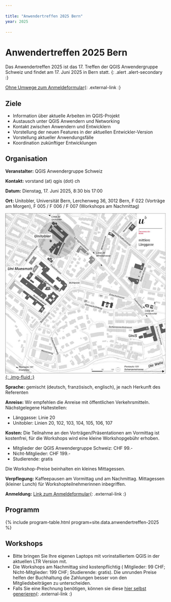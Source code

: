 ```yaml
---

title: "Anwendertreffen 2025 Bern"
year: 2025

---
```


# Anwendertreffen 2025 Bern

Das Anwendertreffen 2025 ist das 17. Treffen der QGIS Anwendergruppe Schweiz und
findet am 17. Juni 2025 in Bern statt.
{: .alert .alert-secondary :}

[Ohne Umwege zum Anmeldeformular](https://forms.gle/JH4Xy65yjRHuztPr6){: .external-link :}

## Ziele

* Information über aktuelle Arbeiten im QGIS-Projekt
* Austausch unter QGIS Anwendern und Networking
* Kontakt zwischen Anwendern und Entwicklern
* Vorstellung der neuen Features in der aktuellen Entwickler-Version
* Vorstellung aktueller Anwendungsfälle
* Koordination zukünftiger Entwicklungen

## Organisation

**Veranstalter:** QGIS Anwendergruppe Schweiz

**Kontakt:** vorstand (at) qgis (dot) ch

**Datum:** Dienstag, 17. Juni 2025, 8:30 bis 17:00

**Ort:** Unitobler, Universität Bern, Lerchenweg 36, 3012 Bern, F 022 (Vorträge am Morgen), F 005 / F 006 / F 007 (Workshops am Nachmittag)

[![Lageplan Unitobler](/assets/img/08_Tobler_Lage.jpg){: .img-fluid :}](https://www.unibe.ch/universitaet/campus__und__infrastruktur/lageplaene__und__hoerraeume/lageplaene/8__unitobler/index_ger.html)

**Sprache:** gemischt (deutsch, französisch, englisch), je nach Herkunft des Referenten

**Anreise:** Wir empfehlen die Anreise mit öffentlichen Verkehrsmitteln. Nächstgelegene Haltestellen:

* Länggasse: Linie 20
* Unitobler: Linien 20, 102, 103, 104, 105, 106, 107

**Kosten:**  Die Teilnahme an den Vorträgen/Präsentationen am Vormittag ist
kostenfrei, für die Workshops wird eine kleine Workshopgebühr erhoben.

* Mitglieder der QGIS Anwendergruppe Schweiz: CHF 99.-
* Nicht-Mitglieder: CHF 199.-
* Studierende: gratis

Die Workshop-Preise beinhalten ein kleines Mittagessen.

**Verpflegung:** Kaffeepausen am Vormittag und am Nachmittag. Mittagessen (kleiner
Lunch) für Workshopteilnehmerinnen inbegriffen.

**Anmeldung:** [Link zum Anmeldeformular](https://forms.gle/JH4Xy65yjRHuztPr6){: .external-link :}

## Programm

{% include program-table.html program=site.data.anwendertreffen-2025 %}

## Workshops

* Bitte bringen Sie Ihre eigenen Laptops mit vorinstalliertem QGIS in der aktuellen LTR Version mit.
* Die Workshops am Nachmittag sind kostenpflichtig
( Mitglieder: 99 CHF; Nicht-Mitglieder: 199 CHF; Studierende: gratis). Die unrunden
Preise helfen der Buchhaltung die Zahlungen besser von den Mitgliedsbeiträgen zu
unterscheiden.
* Falls Sie eine Rechnung benötigen, können sie diese
[hier selbst generieren](https://www.qgis.ch/invoice-usermeeting/){: .external-link :}
